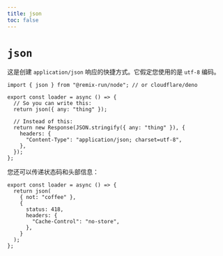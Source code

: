 ```yaml
---
title: json
toc: false
---
```


# `json`

这是创建 `application/json` 响应的快捷方式。它假定您使用的是 `utf-8` 编码。

```tsx lines=[1,5]
import { json } from "@remix-run/node"; // or cloudflare/deno

export const loader = async () => {
  // So you can write this:
  return json({ any: "thing" });

  // Instead of this:
  return new Response(JSON.stringify({ any: "thing" }), {
    headers: {
      "Content-Type": "application/json; charset=utf-8",
    },
  });
};
```

您还可以传递状态码和头部信息：

```tsx lines=[4-9]
export const loader = async () => {
  return json(
    { not: "coffee" },
    {
      status: 418,
      headers: {
        "Cache-Control": "no-store",
      },
    }
  );
};
```